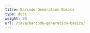 ```yaml
---
title: Barcode Generation Basics
type: docs
weight: 20
url: /java/barcode-generation-basics/
---
```

